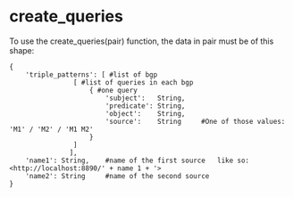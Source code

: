 # create_queries
To use the create_queries(pair) function, the data in pair must be of this shape:

```
{
	'triple_patterns': [ #list of bgp
				[ #list of queries in each bgp
					{ #one query
						'subject':   String,
					   	'predicate': String, 
					   	'object':    String, 
					   	'source':    String 	#One of those values: 'M1' / 'M2' / 'M1 M2'
					}
				]
			   ],
	'name1': String,	#name of the first source   like so: <http://localhost:8890/' + name 1 + '>
	'name2': String		#name of the second source
}
```
